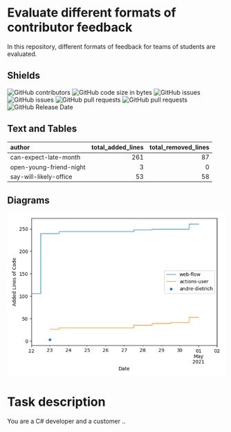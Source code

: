 # Evaluate different formats of contributor feedback

In this repository, different formats of feedback for teams of students are evaluated. 

## Shields

![GitHub contributors](https://img.shields.io/github/contributors/SebastianZug/test_contributor_feedback) ![GitHub code size in bytes](https://img.shields.io/github/languages/code-size/SebastianZug/test_contributor_feedback)
![GitHub issues](https://img.shields.io/github/issues/SebastianZug/test_contributor_feedback) ![GitHub issues](https://img.shields.io/github/issues-raw/SebastianZug/test_contributor_feedback)
![GitHub pull requests](https://img.shields.io/github/issues-pr/SebastianZug/test_contributor_feedback) ![GitHub pull requests](https://img.shields.io/github/issues-pr-raw/SebastianZug/test_contributor_feedback)
![GitHub Release Date](https://img.shields.io/github/release-date/sebastianzug/test_contributor_feedback?label=release%20published)


## Text and Tables
| author                  |   total_added_lines |   total_removed_lines |
|:------------------------|--------------------:|----------------------:|
| can-expect-late-month   |                 261 |                    87 |
| open-young-friend-night |                   3 |                     0 |
| say-will-likely-office  |                  53 |                    58 |
## Diagrams

![Bild](./statistics/AddedlinesOfCode.png)

# Task description

You are a C# developer and a customer ..


